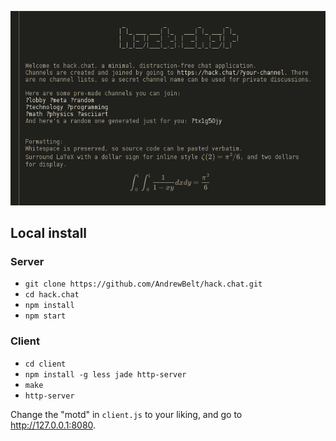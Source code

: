 [![hack.chat screenshot](https://raw.githubusercontent.com/AndrewBelt/hack.chat/master/screenshot.png)](https://hack.chat/)

## Local install

### Server
* `git clone https://github.com/AndrewBelt/hack.chat.git`
* `cd hack.chat`
* `npm install`
* `npm start`

### Client
* `cd client`
* `npm install -g less jade http-server`
* `make`
* `http-server`

Change the "motd" in `client.js` to your liking, and go to http://127.0.0.1:8080.
